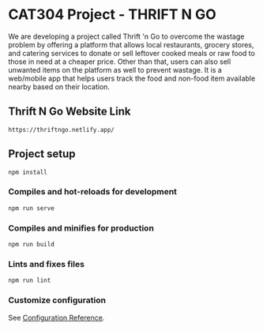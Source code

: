 # CAT304 Project - THRIFT N GO
We are developing a project called Thrift 'n Go to overcome the wastage problem by offering a platform that allows local restaurants, grocery stores, and catering services to donate or sell leftover cooked meals or raw food to those in need at a cheaper price. Other than that, users can also sell unwanted items on the platform as well to prevent wastage. It is a web/mobile app that helps users track the food and non-food item available nearby based on their location. 

## Thrift N Go Website Link
```
https://thriftngo.netlify.app/
```

## Project setup
```
npm install
```

### Compiles and hot-reloads for development
```
npm run serve
```

### Compiles and minifies for production
```
npm run build
```

### Lints and fixes files
```
npm run lint
```

### Customize configuration
See [Configuration Reference](https://cli.vuejs.org/config/).
